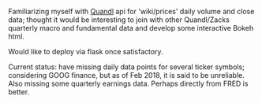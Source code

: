 Familiarizing myself with [Quandl](https://www.quandl.com/) api for 'wiki/prices' daily volume and close data; thought it would be interesting to join with other Quandl/Zacks quarterly macro and fundamental data and develop some interactive Bokeh html.

Would like to deploy via flask once satisfactory.


Current status:  have missing daily data points for several ticker symbols; considering GOOG finance, but as of Feb 2018, it is said to be unreliable.  Also missing some quarterly earnings data.  Perhaps directly from FRED is better.
